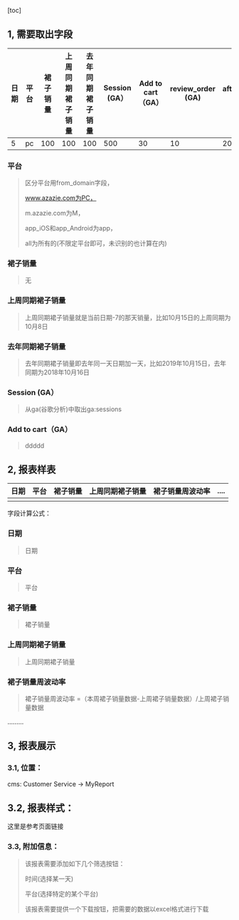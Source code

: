 [toc]

## 1, 需要取出字段

| 日期 | 平台 | 裙子销量 | 上周同期裙子销量 | 去年同期裙子销量 | Session (GA） | Add to  cart（GA） | review_order (GA) | after_payment (GA) |
| ---- | ---- | -------- | ---------------- | ---------------- | ------------- | ------------------ | ----------------- | ------------------ |
| 5    | pc   | 100      | 100              | 100              | 500           | 30                 | 10                | 20                 |



### 平台

> 区分平台用from_domain字段，
>
> www.azazie.com为PC，
>
> m.azazie.com为M，
>
> app_iOS和app_Android为app， 
>
> all为所有的(不限定平台即可，未识别的也计算在内)



### 裙子销量

> 无

### 上周同期裙子销量

> 上周同期裙子销量就是当前日期-7的那天销量，比如10月15日的上周同期为10月8日



### 去年同期裙子销量

> 去年同期裙子销量即去年同一天日期加一天，比如2019年10月15日，去年同期为2018年10月16日



### Session (GA）

> 从ga(谷歌分析)中取出ga:sessions



### Add to  cart（GA）

> ddddd







## 2, 报表样表

| 日期 | 平台 | 裙子销量 | 上周同期裙子销量 | 裙子销量周波动率 | .... |
| ---- | ---- | -------- | ---------------- | ---------------- | ---- |
|      |      |          |                  |                  |      |

字段计算公式：

### 日期 

> 日期  



### 平台

> 平台



### 裙子销量  

> 裙子销量 



### 上周同期裙子销量  

> 上周同期裙子销量  



### 裙子销量周波动率

> 裙子销量周波动率 =（本周裙子销量数据-上周裙子销量数据）/上周裙子销量数据



.........



## 3, 报表展示 

### 3.1, 位置：

cms:  Customer Service -> MyReport



## 3.2, 报表样式：

这里是参考页面链接

### 

### 3.3, 附加信息：

> 该报表需要添加如下几个筛选按钮：
>
> 时间(选择某一天)
>
> 平台(选择特定的某个平台)
>
> 该报表需要提供一个下载按钮，把需要的数据以excel格式进行下载